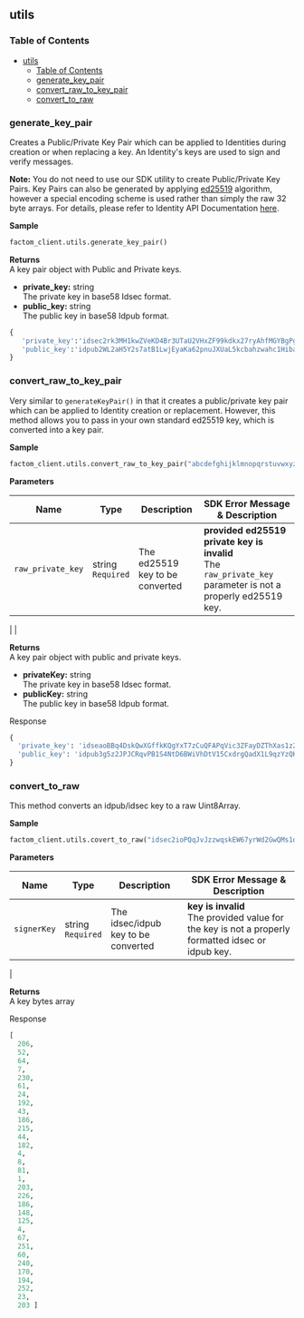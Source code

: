 utils
-----

### Table of Contents

- [utils](#utils)
  - [Table of Contents](#table-of-contents)
  - [generate_key_pair ](#generatekeypair)
  - [convert_raw_to_key_pair ](#convertrawtokeypair)
  - [convert_to_raw ](#converttoraw)

### generate_key_pair <a name="generate_key_pair"></a>

Creates a Public/Private Key Pair which can be applied to Identities
during creation or when replacing a key. An Identity's keys are used to
sign and verify messages.

**Note:** You do not need to use our SDK utility to create Public/Private
Key Pairs. Key Pairs can also be generated by applying
[ed25519](https://ed25519.cr.yp.to/) algorithm, however a
special encoding scheme is used rather than simply the raw 32 byte
arrays. For details, please refer to Identity API Documentation [here](https://docs.harmony.factom.com/docs/factom-signing-standard#section-idpub-key-strings).

**Sample**
```python
factom_client.utils.generate_key_pair()
```

**Returns**</br>
A key pair object with Public and Private keys.
- **private_key:** string</br>
The private key in base58 Idsec format. 
- **public_key:** string</br>
The public key in base58 Idpub format.</br>


```python
{
   'private_key':'idsec2rk3MH1kwZVeKD4Br3UTaU2VHxZF99kdkx27ryAhfMGYBgPgQH',
   'public_key':'idpub2WL2aH5Y2s7atB1LwjEyaKa62pnuJXUaL5kcbahzwahc1Hiba6'
}
```

### convert_raw_to_key_pair <a name="convert_raw_to_key_pair"></a>
Very similar to `generateKeyPair()` in that it creates a public/private key pair which can be applied to Identity creation or replacement. However, this method allows you to pass in your own standard ed25519 key, which is converted into a key pair.

**Sample**
```python
factom_client.utils.convert_raw_to_key_pair("abcdefghijklmnopqrstuvwxyz123456")
```

**Parameters**

| **Name**                     | **Type** | **Description**                                                                                                                                                                                                                                                                       | **SDK Error Message & Description**       <img width=400/>                          |
|------------------------------|----------|---------------------------------------------------------------------------------------------------------------------------------------------------------------------------------------------------------------------------------------------------------------------------------------|---------------------------------------------------------------------|
| `raw_private_key`             | string <br> `Required` | The ed25519 key to be converted                                                                                                                                                                                                | **provided ed25519 private key is invalid**<br>The `raw_private_key` parameter is not a properly ed25519 key.
|
|

**Returns**</br>
A key pair object with public and private keys.
- **privateKey:** string</br>
The private key in base58 Idsec format.
- **publicKey:** string</br>
The public key in base58 Idpub format.</br>

Response
```python
{
  'private_key': 'idseaoBBq4DskQwXGffkKQgYxT7zCuQFAPqVic3ZFayDZThXas1z2jv',
  'public_key': 'idpub3g5z2JPJCRqvPB1S4NtD6BWiVhDtV15CxdrgQadX1L9qzYzQKC'
}
```

### convert_to_raw <a name="convert_to_raw"></a>

This method converts an idpub/idsec key to a raw Uint8Array.

**Sample**
```python
factom_client.utils.covert_to_raw("idsec2ioPQqJvJzzwqskEW67yrWd2GwQMs1oCuLHsLHxejmBbEFpEY8")
```

**Parameters**

| **Name**                     | **Type** | **Description**                                                                                                                                                                                                                                                                       | **SDK Error Message & Description**       <img width=400/>                          |
|------------------------------|----------|---------------------------------------------------------------------------------------------------------------------------------------------------------------------------------------------------------------------------------------------------------------------------------------|---------------------------------------------------------------------|
| `signerKey`             | string <br> `Required` | The idsec/idpub key to be converted                                                                                                                                                                                                |**key is invalid**<br>The provided value for the key is not a properly formatted idsec or idpub key.|
|

**Returns**</br>
A key bytes array

Response
```python
[
  206,
  52,
  64,
  7,
  230,
  61,
  24,
  192,
  43,
  186,
  215,
  44,
  182,
  4,
  8,
  81,
  1,
  203,
  226,
  186,
  148,
  125,
  4,
  67,
  251,
  60,
  240,
  170,
  194,
  252,
  23,
  203 ]
```